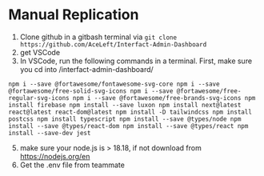 # Manual Replication
1. Clone github in a gitbash terminal via `git clone https://github.com/AceLeft/Interfact-Admin-Dashboard`
2. get VSCode
3. In VSCode, run the following commands in a terminal. First, make sure you cd into /interfact-admin-dashboard/
   
`npm i --save @fortawesome/fontawesome-svg-core
npm i --save @fortawesome/free-solid-svg-icons
npm i --save @fortawesome/free-regular-svg-icons
npm i --save @fortawesome/free-brands-svg-icons
npm install firebase
npm install --save luxon
npm install next@latest react@latest react-dom@latest
npm install -D tailwindcss
npm install postcss
npm install typescript
npm install --save @types/node
npm install --save @types/react-dom
npm install --save @types/react
npm install --save-dev jest`

5. make sure your node.js is > 18.18, if not download from https://nodejs.org/en
6. Get the .env file from teammate
